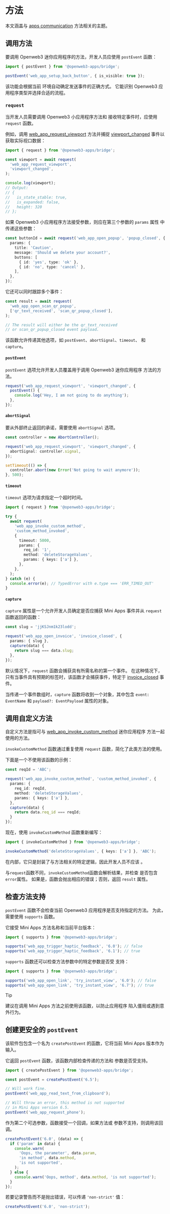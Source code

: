 # 方法

本文涵盖与 [apps communication](../../platform/apps-communication.md)
方法相关的主题。

## 调用方法

要调用 Openweb3 迷你应用程序的方法，开发人员应使用 `postEvent` 函数：

```typescript
import { postEvent } from '@openweb3-apps/bridge';

postEvent('web_app_setup_back_button', { is_visible: true });
```

该功能会根据当前
环境自动确定发送事件的正确方式。 它能识别 Openweb3 应用程序类型并选择合适的流程。

### `request`

当开发人员需要调用 Openweb3 小应用程序方法和
接收特定事件时，应使用 `request` 函数。

例如，调用
[web_app_request_viewport](../../platform/methods.md#webapp-request-viewport) 方法并捕捉
[viewport_changed](../../platform/events.md#viewport-changed) 事件以获取实际视口数据：

```typescript
import { request } from '@openweb3-apps/bridge';

const viewport = await request(
  'web_app_request_viewport',
  'viewport_changed',
);

console.log(viewport);
// Output:
// {
//   is_state_stable: true,
//   is_expanded: false,
//   height: 320
// };
```

如果 Openweb3 小应用程序方法接受参数，则应在第三个参数的 `params` 属性
中传递这些参数：

```typescript
const buttonId = await request('web_app_open_popup', 'popup_closed', {
  params: {
    title: 'Caution',
    message: 'Should we delete your account?',
    buttons: [
      { id: 'yes', type: 'ok' },
      { id: 'no', type: 'cancel' },
    ],
  },
});
```

它还可以同时跟踪多个事件：

```typescript
const result = await request(
  'web_app_open_scan_qr_popup',
  ['qr_text_received', 'scan_qr_popup_closed'],
);

// The result will either be the qr_text_received 
// or scan_qr_popup_closed event payload.
```

该函数允许传递其他选项，如 `postEvent`、`abortSignal`、`timeout`、
和 `capture`。

#### `postEvent`

`postEvent` 选项允许开发人员覆盖用于调用 Openweb3 迷你应用程序
方法的方法。

```typescript
request('web_app_request_viewport', 'viewport_changed', {
  postEvent() {
    console.log('Hey, I am not going to do anything');
  },
});
```

#### `abortSignal`

要从外部终止返回的承诺，需要使用 `abortSignal` 选项。

```ts
const controller = new AbortController();

request('web_app_request_viewport', 'viewport_changed', {
  abortSignal: controller.signal,
});

setTimeout(() => {
  controller.abort(new Error('Not going to wait anymore'));
}, 500);
```

#### `timeout`

`timeout` 选项为请求指定一个超时时间。

```typescript
import { request } from '@openweb3-apps/bridge';

try {
  await request(
    'web_app_invoke_custom_method',
    'custom_method_invoked',
    {
      timeout: 5000,
      params: {
        req_id: '1',
        method: 'deleteStorageValues',
        params: { keys: ['a'] },
      },
    },
  );
} catch (e) {
  console.error(e); // TypedError with e.type === 'ERR_TIMED_OUT'
}
```

#### `capture`

`capture` 属性是一个允许开发人员确定是否应捕获 Mini Apps
事件并从 `request` 函数返回的函数：

```typescript
const slug = 'jjKSJnm1k23lodd';

request('web_app_open_invoice', 'invoice_closed', {
  params: { slug },
  capture(data) {
    return slug === data.slug;
  },
});
```

默认情况下，`request` 函数会捕获具有所需名称的第一个事件。 在这种情况下，只有当事件具有预期的标签时，该函数才会捕获事件，特定于
[invoice_closed](../../platform/events.md#invoice-closed) 事件。

当传递一个事件数组时，`capture` 函数将收到一个对象，其中包含
`event: EventName` 和 `payload?: EventPayload` 属性的对象。

## 调用自定义方法

自定义方法是指可与
[web_app_invoke_custom_method](../../platform/methods.md#web-app-invoke-custom-method) 迷你应用程序
方法一起使用的方法。

`invokeCustomMethod` 函数通过重复使用 `request` 函数，简化了此类方法的使用。

下面是一个不使用该函数的示例：

```typescript
const reqId = 'ABC';

request('web_app_invoke_custom_method', 'custom_method_invoked', {
  params: {
    req_id: reqId,
    method: 'deleteStorageValues',
    params: { keys: ['a'] },
  },
  capture(data) {
    return data.req_id === reqId;
  }
});
```

现在，使用 `invokeCustomMethod` 函数重新编写：

```typescript
import { invokeCustomMethod } from '@openweb3-apps/bridge';

invokeCustomMethod('deleteStorageValues', { keys: ['a'] }, 'ABC');
```

在内部，它只是封装了与方法相关的特定逻辑，因此开发人员不应该
。

与`request`函数不同，`invokeCustomMethod`函数会解析结果，并检查
是否包含`error`属性。 如果是，函数会抛出相应的错误；否则，返回 `result` 属性。

## 检查方法支持

`postEvent` 函数不会检查当前 Openweb3 应用程序是否支持指定的方法。 为此，需要使用 `supports` 函数。

它接受 Mini Apps 方法名称和当前平台版本：

```typescript
import { supports } from '@openweb3-apps/bridge';

supports('web_app_trigger_haptic_feedback', '6.0'); // false
supports('web_app_trigger_haptic_feedback', '6.1'); // true
```

`supports` 函数还可以检查方法参数中的特定参数是否受
支持：

```typescript
import { supports } from '@openweb3-apps/bridge';

supports('web_app_open_link', 'try_instant_view', '6.0'); // false
supports('web_app_open_link', 'try_instant_view', '6.7'); // true
```

> [!TIP]
> 建议在调用 Mini Apps 方法之前使用该函数，以防止应用程序
> 陷入僵局或遇到意外行为。

## 创建更安全的 `postEvent`

该软件包包含一个名为 `createPostEvent` 的函数，它将当前 Mini Apps 版本作为
输入。

它返回 `postEvent` 函数，该函数内部检查传递的方法和
参数是否受支持。

```typescript
import { createPostEvent } from '@openweb3-apps/bridge';

const postEvent = createPostEvent('6.5');

// Will work fine.
postEvent('web_app_read_text_from_clipboard');

// Will throw an error, this method is not supported 
// in Mini Apps version 6.5.
postEvent('web_app_request_phone');
```

作为第二个可选参数，函数接受一个回调，如果方法或
参数不支持，则调用该回调。

```ts
createPostEvent('6.0', (data) => {
  if ('param' in data) {
    console.warn(
      'Oops, the parameter', data.param,
      'in method', data.method,
      'is not supported',
    );
  } else {
    console.warn('Oops, method', data.method, 'is not supported');
  }
});
```

若要记录警告而不是抛出错误，可以传递 `'non-strict'` 值：

```ts
createPostEvent('6.0', 'non-strict');
```
